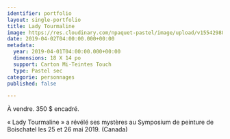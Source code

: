 ```yaml
---
identifier: portfolio
layout: single-portfolio
title: Lady Tourmaline
image: https://res.cloudinary.com/npaquet-pastel/image/upload/v1554298819/IMG_3940.jpg
date: 2019-04-02T04:00:00.000+00:00
metadata:
  year: 2019-04-01T04:00:00.000+00:00
  dimensions: 18 X 14 po
  support: Carton Mi-Teintes Touch
  type: Pastel sec
categorie: personnages
published: false

---
```

À vendre. 350 $ encadré.

« Lady Tourmaline » a révélé ses mystères au Symposium de peinture de Boischatel les 25 et 26 mai 2019. (Canada)